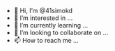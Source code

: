 - 👋 Hi, I’m @41simokd
- 👀 I’m interested in ...
- 🌱 I’m currently learning ...
- 💞️ I’m looking to collaborate on ...
- 📫 How to reach me ...

<!---
41simokd/41simokd is a ✨ special ✨ repository because its `README.md` (this file) appears on your GitHub profile.
You can click the Preview link to take a look at your changes.
--->
